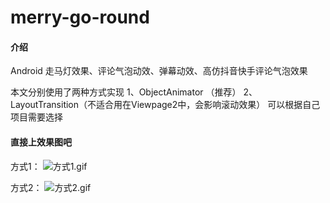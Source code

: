 # merry-go-round

#### 介绍
Android 走马灯效果、评论气泡动效、弹幕动效、高仿抖音快手评论气泡效果

本文分别使用了两种方式实现
1、ObjectAnimator （推荐）
2、LayoutTransition（不适合用在Viewpage2中，会影响滚动效果）
可以根据自己项目需要选择

#### 直接上效果图吧
方式1：
![方式1.gif](gif%2F%B7%BD%CA%BD1.gif)

方式2：
![方式2.gif](gif%2F%B7%BD%CA%BD2.gif)